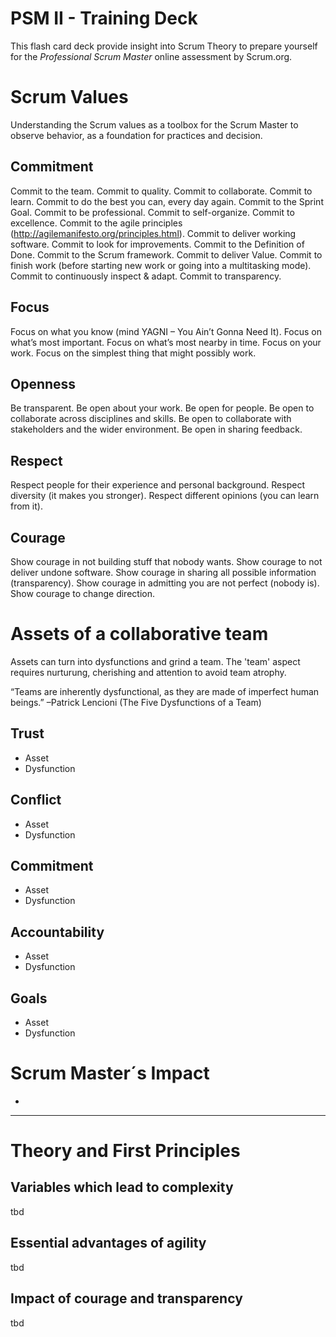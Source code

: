 PSM II - Training Deck
======================

This flash card deck provide insight into Scrum Theory to prepare yourself for the _Professional Scrum Master_ online assessment by Scrum.org.

# Scrum Values
Understanding the Scrum values as a toolbox for the Scrum Master to observe behavior, as a foundation for
practices and decision.

## Commitment
Commit to the team. Commit to quality. Commit to collaborate. Commit to learn. Commit to do the best you can,
every day again. Commit to the Sprint Goal. Commit to be professional. Commit to self-organize. Commit to
excellence. Commit to the agile principles (http://agilemanifesto.org/principles.html). Commit to deliver working
software. Commit to look for improvements. Commit to the Definition of Done. Commit to the Scrum
framework. Commit to deliver Value. Commit to finish work (before starting new work or going into a multitasking
mode). Commit to continuously inspect & adapt. Commit to transparency.

## Focus
Focus on what you know (mind YAGNI – You Ain’t Gonna Need It). Focus on what’s most important. Focus on
what’s most nearby in time. Focus on your work. Focus on the simplest thing that might possibly work.

## Openness
Be transparent. Be open about your work. Be open for people. Be open to collaborate across disciplines and
skills. Be open to collaborate with stakeholders and the wider environment. Be open in sharing feedback.

## Respect
Respect people for their experience and personal background. Respect diversity (it makes you stronger). Respect
different opinions (you can learn from it).

## Courage
Show courage in not building stuff that nobody wants. Show courage to not deliver undone software. Show
courage in sharing all possible information (transparency). Show courage in admitting you are not perfect
(nobody is). Show courage to change direction.

# Assets of a collaborative team
Assets can turn into dysfunctions and grind a team.
The 'team' aspect requires nurturung, cherishing and attention to avoid team atrophy.

“Teams are inherently dysfunctional, as they are made of imperfect human beings.” 
–Patrick Lencioni (The Five Dysfunctions of a Team)

## Trust
* Asset
* Dysfunction

## Conflict
* Asset
* Dysfunction

## Commitment
* Asset
* Dysfunction

## Accountability
* Asset
* Dysfunction

## Goals
* Asset
* Dysfunction


# Scrum Master´s Impact
*



----


# Theory and First Principles

## Variables which lead to complexity
tbd

## Essential advantages of agility
tbd

## Impact of courage and transparency
tbd
